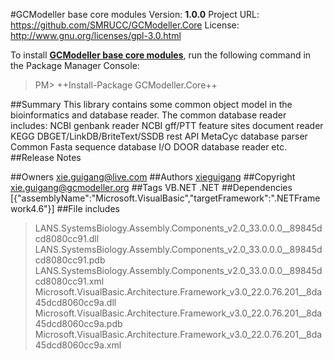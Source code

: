 #GCModeller base core modules
Version: **1.0.0**
Project URL: https://github.com/SMRUCC/GCModeller.Core
License: http://www.gnu.org/licenses/gpl-3.0.html

To install **[GCModeller base core modules](https://www.nuget.org/packages/GCModeller.Core/)**, run the following command in the Package Manager Console:
> PM>  ++Install-Package GCModeller.Core++


##Summary
This library contains some common object model in the bioinformatics and database reader.
The common database reader includes:
NCBI genbank reader
NCBI gff/PTT feature sites document reader
KEGG DBGET/LinkDB/BriteText/SSDB rest API
MetaCyc database parser
Common Fasta sequence database I/O
DOOR database reader
etc.
##Release Notes

##Owners
xie.guigang@live.com
##Authors
[xieguigang](https://www.nuget.org/profiles/xieguigang)
##Copyright
xie.guigang@gcmodeller.org
##Tags
VB.NET .NET
##Dependencies
[{"assemblyName":"Microsoft.VisualBasic","targetFramework":".NETFramework4.6"}]
##File includes
> LANS.SystemsBiology.Assembly.Components_v2.0_33.0.0.0__89845dcd8080cc91.dll<br />
> LANS.SystemsBiology.Assembly.Components_v2.0_33.0.0.0__89845dcd8080cc91.pdb<br />
> LANS.SystemsBiology.Assembly.Components_v2.0_33.0.0.0__89845dcd8080cc91.xml<br />
> Microsoft.VisualBasic.Architecture.Framework_v3.0_22.0.76.201__8da45dcd8060cc9a.dll<br />
> Microsoft.VisualBasic.Architecture.Framework_v3.0_22.0.76.201__8da45dcd8060cc9a.pdb<br />
> Microsoft.VisualBasic.Architecture.Framework_v3.0_22.0.76.201__8da45dcd8060cc9a.xml<br />

